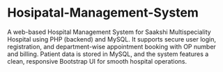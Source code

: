 # Hosipatal-Management-System
A web-based Hospital Management System for Saakshi Multispeciality Hospital using PHP (backend) and MySQL. It supports secure user login, registration, and department-wise appointment booking with OP number and billing. Patient data is stored in MySQL, and the system features a clean, responsive Bootstrap UI for smooth hospital operations.
